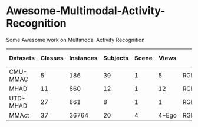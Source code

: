 # Awesome-Multimodal-Activity-Recognition
Some Awesome work on Multimodal Activity Recognition

| Datasets | Classes | Instances | Subjects | Scene | Views | Modalities                             | Temporal Localization | Random Walk | Occlusion | Year |
| -------- | ------- | --------- | -------- | ----- | ----- | -------------------------------------- | --------------------- | ----------- | --------- | :--: |
| CMU-MMAC | 5       | 186       | 39       | 1     | 5     | RGB+D+Keypoints+Acc+Mic                | No                    | No          | No        | 2010 |
| MHAD     | 11      | 660       | 12       | 1     | 12    | RGB+D+Keypoints+Acc+Mic                | No                    | No          | No        | 2013 |
| UTD-MHAD | 27      | 861       | 8        | 1     | 1     | RGB+D+Keypoints+Acc+Gyo                | No                    | No          | No        | 2015 |
| MMAct    | 37      | 36764     | 20       | 4     | 4+Ego | RGB+Keypoints+Acc+Gyo+Ori+WiFi+Presure | Yes                   | Yes         | Yes       | 2019 |


